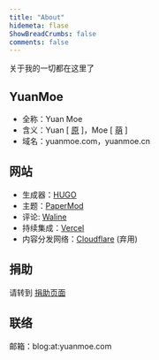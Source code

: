 ```yaml
---
title: "About"
hidemeta: flase
ShowBreadCrumbs: false
comments: false
---
```

关于我的一切都在这里了

## YuanMoe
* 全称：Yuan Moe
* 含义：Yuan [ [原](https://baike.baidu.com/item/原) ]，Moe [ [萌](https://baike.baidu.com/item/moe) ]
* 域名：yuanmoe.com，yuanmoe.cn

## 网站

* 生成器：[HUGO](https://gohugo.io/)
* 主题：[PaperMod](https://adityatelange.github.io/hugo-PaperMod)
* 评论: [Waline](https://waline.js.org/)
* 持续集成：[Vercel](https://vercel.com/)
* 内容分发网络：[Cloudflare](https://cloudflare.com/) (弃用)

## 捐助

请转到 [捐助页面](/coffee/)

## 联络

邮箱：blog:at:yuanmoe.com



